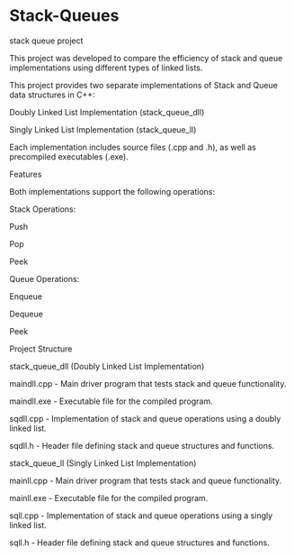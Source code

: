 # Stack-Queues
stack queue project

This project was developed to compare the efficiency of stack and queue implementations using different types of linked lists.

This project provides two separate implementations of Stack and Queue data structures in C++:

Doubly Linked List Implementation (stack_queue_dll)

Singly Linked List Implementation (stack_queue_ll)

Each implementation includes source files (.cpp and .h), as well as precompiled executables (.exe).

Features

Both implementations support the following operations:

Stack Operations:

Push

Pop

Peek

Queue Operations:

Enqueue

Dequeue

Peek

Project Structure

stack_queue_dll (Doubly Linked List Implementation)

maindll.cpp - Main driver program that tests stack and queue functionality.

maindll.exe - Executable file for the compiled program.

sqdll.cpp - Implementation of stack and queue operations using a doubly linked list.

sqdll.h - Header file defining stack and queue structures and functions.

stack_queue_ll (Singly Linked List Implementation)

mainll.cpp - Main driver program that tests stack and queue functionality.

mainll.exe - Executable file for the compiled program.

sqll.cpp - Implementation of stack and queue operations using a singly linked list.

sqll.h - Header file defining stack and queue structures and functions.

